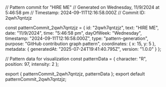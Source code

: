 // Pattern commit for "HIRE ME"
// Generated on Wednesday, 11/9/2024 at 5:46:58 pm
// Timestamp: 2024-09-11T12:16:58.000Z
// Commit ID: 2qwh7qntzjz

const patternCommit_2qwh7qntzjz = {
  id: "2qwh7qntzjz",
  text: "HIRE ME",
  date: "11/9/2024",
  time: "5:46:58 pm",
  dayOfWeek: "Wednesday",
  timestamp: "2024-09-11T12:16:58.000Z",
  type: "pattern-generation",
  purpose: "GitHub contribution graph pattern",
  coordinates: {
    x: 15,
    y: 5
  },
  metadata: {
    generatedAt: "2025-07-24T19:41:40.795Z",
    version: "1.0.0"
  }
};

// Pattern data for visualization
const patternData = {
  character: "R",
  position: 97,
  intensity: 2
};

export { patternCommit_2qwh7qntzjz, patternData };
export default patternCommit_2qwh7qntzjz;
